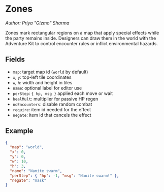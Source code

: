 # Zones

*Author: Priya "Gizmo" Sharma*

Zones mark rectangular regions on a map that apply special effects while the party remains inside. Designers can draw them in the world with the Adventure Kit to control encounter rules or inflict environmental hazards.

## Fields
- `map`: target map id (`world` by default)
- `x`, `y`: top-left tile coordinates
- `w`, `h`: width and height in tiles
- `name`: optional label for editor use
- `perStep`: `{ hp, msg }` applied each move or wait
- `healMult`: multiplier for passive HP regen
- `noEncounters`: disable random combat
- `require`: item id needed for the effect
- `negate`: item id that cancels the effect

## Example
```json
{
  "map": "world",
  "x": 0,
  "y": 0,
  "w": 10,
  "h": 3,
  "name": "Nanite swarm",
  "perStep": { "hp": -1, "msg": "Nanite swarm!" },
  "negate": "mask"
}
```
